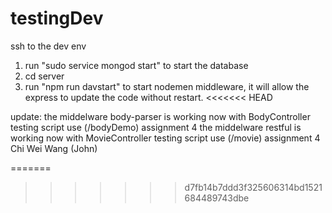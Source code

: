 # testingDev

ssh to the dev env

1. run "sudo service mongod start" to start the database
2. cd server
3. run "npm run davstart" to start nodemen middleware, it will allow the express to update the code without restart.
<<<<<<< HEAD

update:
the middelware body-parser is working now with BodyController 
testing script use (/bodyDemo) assignment 4
the middelware restful is working now with MovieController 
testing script use (/movie) assignment 4 Chi Wei Wang (John)

=======
>>>>>>> d7fb14b7ddd3f325606314bd1521684489743dbe
